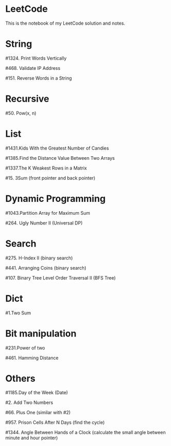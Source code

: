 # LeetCode
This is the notebook of my LeetCode solution and notes.

# String
\#1324. Print Words Vertically

\#468. Validate IP Address

\#151. Reverse Words in a String

# Recursive
\#50. Pow(x, n) 

# List
\#1431.Kids With the Greatest Number of Candies

\#1385.Find the Distance Value Between Two Arrays

\#1337.The K Weakest Rows in a Matrix

\#15. 3Sum (front pointer and back pointer)

# Dynamic Programming
\#1043.Partition Array for Maximum Sum

\#264. Ugly Number II (Universal DP)

# Search
\#275. H-Index II (binary search)

\#441. Arranging Coins (binary search)

\#107. Binary Tree Level Order Traversal II (BFS Tree)

# Dict
\#1.Two Sum

# Bit manipulation
\#231.Power of two

\#461. Hamming Distance

# Others
\#1185.Day of the Week (Date)

\#2. Add Two Numbers

\#66. Plus One (similar with #2)

\#957. Prison Cells After N Days (find the cycle)

\#1344. Angle Between Hands of a Clock (calculate the small angle between minute and hour pointer)

